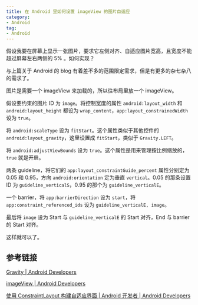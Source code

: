 ```yaml
---
title: 在 Android 里如何设置 imageView 的图片自适应
category: 
- Android
tag: 
- Android
---
```


假设我要在屏幕上显示一张图片，要求它左侧对齐、自适应图片宽高，且宽度不能超过屏幕左右两侧的 5% 。如何实现？

与上篇关于 Android 的 blog 有着差不多的范围限定需求，但是有更多的杂七杂八的需求了。

<!-- more -->

图片是需要一个 imageView 来加载的，所以往布局里放一个 imageView。

假设要约束的图片 ID 为 `image`。将控制宽度的属性 `android:layout_width` 和 `android:layout_height` 都设为 `wrap_content`，`app:layout_constrainedWidth` 设为 `true`。

将 `android:scaleType` 设为 `fitStart`。这个属性类似于其他控件的 `android:layout_gravity`，这里设置成 `fitStart`，类似于 `Gravity.LEFT`。

将 `android:adjustViewBounds` 设为 `true`。这个属性是用来管理按比例缩放的，`true` 就是开启。

两条 guideline，将它们的 `app:layout_constraintGuide_percent` 属性分别定为 0.05 和 0.95，方向 `android:orientation` 定为垂直 `vertical`。0.05 的那条设置 ID 为 `guideline_verticalS`，0.95 的那个为 `guideline_verticalE`。

一个 barrier，将 `app:barrierDirection` 设为 `start`，将 `app:constraint_referenced_ids` 设为 `guideline_verticalE, image`。

最后将 `image` 设为 Start 与 `guideline_verticalE` 的 Start 对齐，End 与 barrier 的 Start 对齐。

这样就可以了。

## 参考链接

[Gravity  \|  Android Developers](https://developer.android.google.cn/reference/android/view/Gravity)

[imageView  \|  Android Developers](https://developer.android.google.cn/reference/android/widget/ImageView)

[使用 ConstraintLayout 构建自适应界面  \|  Android 开发者  \|  Android Developers](https://developer.android.google.cn/training/constraint-layout)
